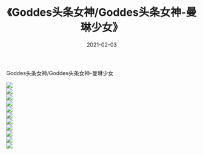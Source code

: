 ﻿---
layout: post
title:  《Goddes头条女神/Goddes头条女神-曼琳少女》
date:   2021-02-03
img: http://pic.660000.xyz/1:/网络美图/2021/Goddes头条女神/Goddes头条女神-曼琳少女/000.jpg
categories: [美女, 清纯, 唯美]
---

Goddes头条女神/Goddes头条女神-曼琳少女

 ![](http://pic.660000.xyz/1:/网络美图/2021/Goddes头条女神/Goddes头条女神-曼琳少女/001.jpg) <br>![](http://pic.660000.xyz/1:/网络美图/2021/Goddes头条女神/Goddes头条女神-曼琳少女/002.jpg) <br>![](http://pic.660000.xyz/1:/网络美图/2021/Goddes头条女神/Goddes头条女神-曼琳少女/003.jpg) <br>![](http://pic.660000.xyz/1:/网络美图/2021/Goddes头条女神/Goddes头条女神-曼琳少女/004.jpg) <br>![](http://pic.660000.xyz/1:/网络美图/2021/Goddes头条女神/Goddes头条女神-曼琳少女/005.jpg) <br>![](http://pic.660000.xyz/1:/网络美图/2021/Goddes头条女神/Goddes头条女神-曼琳少女/006.jpg) <br>![](http://pic.660000.xyz/1:/网络美图/2021/Goddes头条女神/Goddes头条女神-曼琳少女/007.jpg) <br>![](http://pic.660000.xyz/1:/网络美图/2021/Goddes头条女神/Goddes头条女神-曼琳少女/008.jpg) <br>![](http://pic.660000.xyz/1:/网络美图/2021/Goddes头条女神/Goddes头条女神-曼琳少女/009.jpg) <br>![](http://pic.660000.xyz/1:/网络美图/2021/Goddes头条女神/Goddes头条女神-曼琳少女/010.jpg) <br>![](http://pic.660000.xyz/1:/网络美图/2021/Goddes头条女神/Goddes头条女神-曼琳少女/011.jpg) <br>